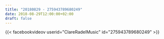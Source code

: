 ```yaml
---
title: "20180829 - 275943789680249"
date: 2018-08-29T12:00:00+02:00
draft: false
---
```


{{< facebookvideov userid="ClareRadelMusic" id="275943789680249" >}}